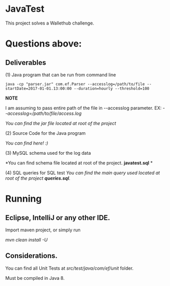 # JavaTest

This project solves a Wallethub challenge.

# Questions above:

Deliverables
------------

(1) Java program that can be run from command line
	
    java -cp "parser.jar" com.ef.Parser --accesslog=/path/to/file --startDate=2017-01-01.13:00:00 --duration=hourly --threshold=100

**NOTE**

I am assuming to pass entire path of the file in --accesslog parameter. EX: *--accesslog=/path/to/file/access.log* 
     
*You can find the jar file located at root of the project*

(2) Source Code for the Java program

*You can find here! :)*

(3) MySQL schema used for the log data

*You can find schema file located at root of the project. **javatest.sql** *

(4) SQL queries for SQL test
*You can find the main query used located at root of the project **queries.sql**.*

# Running

## Eclipse, IntelliJ or any other IDE.

Import maven project, or simply run

*mvn clean install -U*

## Considerations.

You can find all Unit Tests at *src/test/java/com/ef/unit* folder.

Must be compiled in Java 8.
